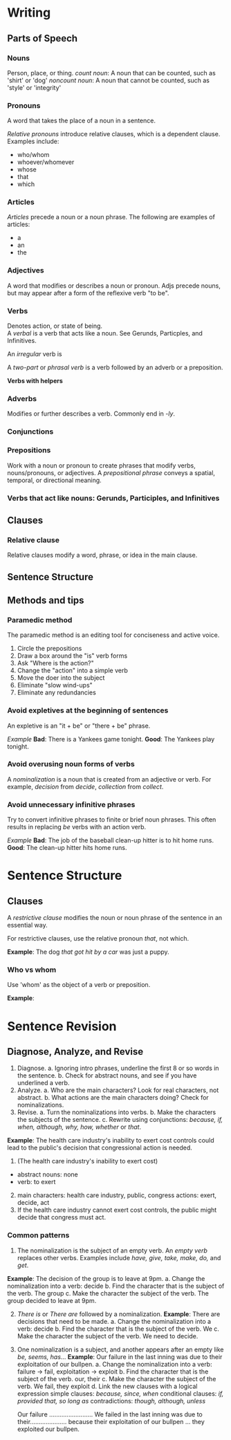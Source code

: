 # Writing

## Parts of Speech

### Nouns
Person, place, or thing.
*count noun*: A noun that can be counted, such as 'shirt' or 'dog'
*noncount noun*: A noun that cannot be counted, such as 'style' or 'integrity'

### Pronouns
A word that takes the place of a noun in a sentence.

*Relative pronouns* introduce relative clauses, which is a dependent clause. Examples include:
- who/whom
- whoever/whomever
- whose
- that
- which

### Articles
*Articles* precede a noun or a noun phrase. The following are examples of articles:
- a
- an
- the

### Adjectives
A word that modifies or describes a noun or pronoun. Adjs precede nouns, but may appear after a form of the reflexive verb "to be".

### Verbs
Denotes action, or state of being.  
A *verbal* is a verb that acts like a noun. See Gerunds, Particples, and Infinitives.  

An *irregular* verb is 

A *two-part* or *phrasal verb* is a verb followed by an adverb or a preposition. 

**Verbs with helpers** 

### Adverbs
Modifies or further describes a verb. Commonly end in *-ly*. 

### Conjunctions

### Prepositions
Work with a noun or pronoun to create phrases that modify verbs, nouns/pronouns, or adjectives. A *prepositional phrase* conveys a spatial, temporal, or directional meaning.

### Verbs that act like nouns: Gerunds, Participles, and Infinitives

## Clauses
### Relative clause
Relative clauses modify a word, phrase, or idea in the main clause.

## Sentence Structure

## Methods and tips

### Paramedic method

The paramedic method is an editing tool for conciseness and active voice.

1. Circle the prepositions
2. Draw a box around the "is" verb forms
3. Ask "Where is the action?"
4. Change the "action" into a simple verb
5. Move the doer into the subject
6. Eliminate "slow wind-ups"
7. Eliminate any redundancies

### Avoid expletives at the beginning of sentences

An expletive is an "it + be" or "there + be" phrase.

*Example*
**Bad**: There is a Yankees game tonight.
**Good**: The Yankees play tonight.

### Avoid overusing noun forms of verbs

A *nominalization* is a noun that is created from an adjective or verb. For example, *decision* from *decide*, *collection* from *collect*.

### Avoid unnecessary infinitive phrases

Try to convert infinitive phrases to finite or brief noun phrases. This often results in replacing *be* verbs with an action verb.

*Example*
**Bad**: The job of the baseball clean-up hitter is to hit home runs.
**Good**: The clean-up hitter hits home runs.

# Sentence Structure

## Clauses
A _restrictive clause_ modifies the noun or noun phrase of the sentence in an essential way.

For restrictive clauses, use the relative pronoun _that_, not which.

**Example**: The dog _that got hit by a car_ was just a puppy.

### Who vs whom

Use 'whom' as the object of a verb or preposition.

**Example**: 

# Sentence Revision

## Diagnose, Analyze, and Revise

1. Diagnose.
  a. Ignoring intro phrases, underline the first 8 or so words in the sentence.
  b. Check for abstract nouns, and see if you have underlined a verb.
2. Analyze.
  a. Who are the main characters? Look for real characters, not abstract.
  b. What actions are the main characters doing? Check for nominalizations.
3. Revise.
  a. Turn the nominalizations into verbs.
  b. Make the characters the subjects of the sentence.
  c. Rewrite using conjunctions: _because, if, when, although, why, how, whether_ or _that_.

**Example**: The health care industry's inability to exert cost controls could lead to the public's decision that congressional action is needed.
1. (The health care industry's inability to exert cost)
  - abstract nouns: none
  - verb: to exert
2. main characters: health care industry, public, congress
   actions: exert, decide, act
3. If the health care industry cannot exert cost controls, the public might decide that congress must act. 

### Common patterns

1. The nominalization is the subject of an empty verb.
An _empty verb_ replaces other verbs. Examples include _have, give, take, make, do,_ and _get_.

**Example**: The decision of the group is to leave at 9pm.
  a. Change the nominalization into a verb:
     decide
  b. Find the character that is the subject of the verb.
     The group
  c. Make the character the subject of the verb.
     The group decided to leave at 9pm.

2. _There is_ or _There are_ followed by a nominalization.
**Example**: There are decisions that need to be made.
  a. Change the nominalization into a verb:
     decide
  b. Find the character that is the subject of the verb.
     We 
  c. Make the character the subject of the verb.
     We need to decide.

3. One nominalization is a subject, and another appears after an empty like _be, seems, has_...
**Example**: Our failure in the last inning was due to their exploitation of our bullpen.
  a. Change the nominalization into a verb:
     failure -> fail, exploitation -> exploit
  b. Find the character that is the subject of the verb.
     our, their
  c. Make the character the subject of the verb.
     We fail, they exploit
  d. Link the new clauses with a logical expression
     simple clauses: _because, since, when_
     conditional clauses: _if, provided that, so long as_
     contradictions: _though, although, unless_

     Our failure ......................... We failed
                                           in the last inning
     was due to their..................... because
     their exploitation of our bullpen ... they exploited our bullpen.







































































